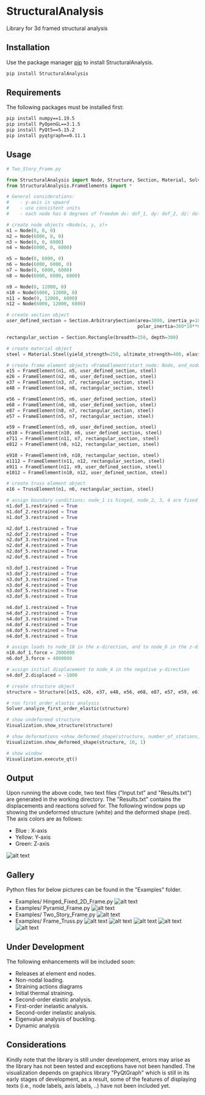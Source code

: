 # StructuralAnalysis
 Library for 3d framed structural analysis

## Installation

Use the package manager [pip](https://pip.pypa.io/en/stable/) to install StructuralAnalysis.

```bash
pip install StructuralAnalysis
```

## Requirements
The following packages must be installed first:

```bash
pip install numpy==1.19.5
pip install PyOpenGL==3.1.5
pip install PyQt5==5.15.2
pip install pyqtgraph==0.11.1
```
## Usage

```python
# Two_Story_Frame.py

from StructuralAnalysis import Node, Structure, Section, Material, Solver, Visualization
from StructuralAnalysis.FrameElements import *

# General considerations:
#    - y-axis is upward
#    - use consistent units
#    - each node has 6 degrees of freedom dx: dof_1, dy: dof_2, dz: dof_3, rx: dof_4, ry: dof_5, rz: dof_6

# create node objects <Node(x, y, z)>
n1 = Node(0, 0, 0)
n2 = Node(6000, 0, 0)
n3 = Node(0, 0, 6000)
n4 = Node(6000, 0, 6000)

n5 = Node(0, 6000, 0)
n6 = Node(6000, 6000, 0)
n7 = Node(0, 6000, 6000)
n8 = Node(6000, 6000, 6000)

n9 = Node(0, 12000, 0)
n10 = Node(6000, 12000, 0)
n11 = Node(0, 12000, 6000)
n12 = Node(6000, 12000, 6000)

# create section object
user_defined_section = Section.ArbitrarySection(area=3000, inertia_y=180 * 10 ** 6, inertia_z=180 * 10 ** 6,
                                                polar_inertia=360*10**6, warping_rigidity=0)

rectangular_section = Section.Rectangle(breadth=150, depth=300)

# create material object
steel = Material.Steel(yield_strength=250, ultimate_strength=400, elasticity_modulus=200000, poissons_ratio=0.2)

# create frame element objects <FrameElement(start_node: Node, end_node: Node, section: Section, material: Material)>
e15 = FrameElement(n1, n5, user_defined_section, steel)
e26 = FrameElement(n2, n6, user_defined_section, steel)
e37 = FrameElement(n3, n7, rectangular_section, steel)
e48 = FrameElement(n4, n8, rectangular_section, steel)

e56 = FrameElement(n5, n6, user_defined_section, steel)
e68 = FrameElement(n6, n8, user_defined_section, steel)
e87 = FrameElement(n8, n7, rectangular_section, steel)
e57 = FrameElement(n5, n7, rectangular_section, steel)

e59 = FrameElement(n5, n9, user_defined_section, steel)
e610 = FrameElement(n10, n6, user_defined_section, steel)
e711 = FrameElement(n11, n7, rectangular_section, steel)
e812 = FrameElement(n8, n12, rectangular_section, steel)

e910 = FrameElement(n9, n10, rectangular_section, steel)
e1112 = FrameElement(n11, n12, rectangular_section, steel)
e911 = FrameElement(n11, n9, user_defined_section, steel)
e1012 = FrameElement(n10, n12, user_defined_section, steel)

# create truss element object
e16 = TrussElement(n1, n6, rectangular_section, steel)

# assign boundary conditions; node_1 is hinged, node_2, 3, 4 are fixed
n1.dof_1.restrained = True
n1.dof_2.restrained = True
n1.dof_3.restrained = True

n2.dof_1.restrained = True
n2.dof_2.restrained = True
n2.dof_3.restrained = True
n2.dof_4.restrained = True
n2.dof_5.restrained = True
n2.dof_6.restrained = True

n3.dof_1.restrained = True
n3.dof_2.restrained = True
n3.dof_3.restrained = True
n3.dof_4.restrained = True
n3.dof_5.restrained = True
n3.dof_6.restrained = True

n4.dof_1.restrained = True
n4.dof_2.restrained = True
n4.dof_3.restrained = True
n4.dof_4.restrained = True
n4.dof_5.restrained = True
n4.dof_6.restrained = True

# assign loads to node_10 in the x-direction, and to node_6 in the z-direction
n10.dof_1.force = 2000000
n6.dof_3.force = 4000000

# assign initial displacement to node_4 in the negative y-direction
n4.dof_2.displaced = -1000

# create structure object
structure = Structure([e15, e26, e37, e48, e56, e68, e87, e57, e59, e610, e711, e812, e910, e1112, e911, e1012, e16])

# run first_order_elastic analysis
Solver.analyze_first_order_elastic(structure)

# show undeformed structure
Visualization.show_structure(structure)

# show deformations <show_deformed_shape(structure, number_of_stations, scale)>
Visualization.show_deformed_shape(structure, 10, 1)

# show window
Visualization.execute_qt()


```
## Output
Upon running the above code, two text files ("Input.txt" and "Results.txt") are generated in the working directory.
The "Results.txt" contains the displacements and reactions solved for. The following window pops up showing the undeformed structure 
(white) and the deformed shape (red).
The axis colors are as follows:
- Blue : X-axis
- Yellow: Y-axis
- Green: Z-axis
 
![alt text](https://github.com/Hazem-Kassab/StructuralAnalysis/blob/master/Examples/Two_Story_Frame.JPG?raw=true)

## Gallery
Python files for below pictures can be found in the "Examples" folder.
* Examples/ Hinged_Fixed_2D_Frame.py
![alt text](https://github.com/Hazem-Kassab/StructuralAnalysis/blob/master/Examples/Hinged_Fixed_2D_Frame.JPG?raw=true)
* Examples/ Pyramid_Frame.py
![alt text](https://github.com/Hazem-Kassab/StructuralAnalysis/blob/master/Examples/Pyramid_Frame.JPG?raw=true)
* Examples/ Two_Story_Frame.py
![alt text](https://github.com/Hazem-Kassab/StructuralAnalysis/blob/master/Examples/Two_Story_Frame.JPG?raw=true)
* Examples/ Frame_Truss.py
![alt text](https://github.com/Hazem-Kassab/StructuralAnalysis/blob/master/Examples/Humburg-Germany-Airport-Terminal.jpg?raw=true)
![alt text](https://github.com/Hazem-Kassab/StructuralAnalysis/blob/master/Examples/Humburg-Germany-Airport-Draft.JPG?raw=true)
![alt text](https://github.com/Hazem-Kassab/StructuralAnalysis/blob/master/Examples/Frame_Truss.JPG?raw=true)
![alt text](https://github.com/Hazem-Kassab/StructuralAnalysis/blob/master/Examples/Frame_Truss_Deformed_Shape.JPG?raw=true)
![alt text](https://github.com/Hazem-Kassab/StructuralAnalysis/blob/master/Examples/Hamburg_Airport_Prototype.JPG?raw=true)



## Under Development
The following enhancements will be included soon:
 * Releases at element end nodes.
 * Non-nodal loading.
 * Straining actions diagrams
 * Initial thermal straining.
 * Second-order elastic analysis.
 * First-order inelastic analysis.
 * Second-order inelastic analysis.
 * Eigenvalue analysis of buckling.
 * Dynamic analysis
 
## Considerations
Kindly note that the library is still under development, errors may arise as
the library has not been tested and exceptions have not been handled. The visualization depends on graphics library 
"PyQtGraph" which is still in its early stages of development, as a result, some of the features of displaying texts
(i.e., node labels, axis labels, ..) have not been included yet.
